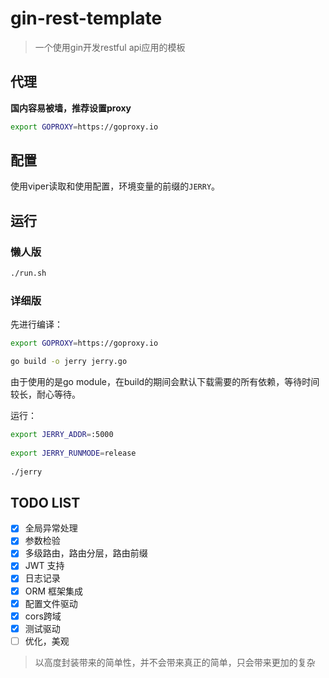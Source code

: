 # gin-rest-template

> 一个使用gin开发restful api应用的模板

## 代理

**国内容易被墙，推荐设置proxy**

```sh
export GOPROXY=https://goproxy.io
```

## 配置

使用viper读取和使用配置，环境变量的前缀的`JERRY`。


## 运行

### 懒人版

```bash
./run.sh
```

### 详细版

先进行编译：

```bash
export GOPROXY=https://goproxy.io

go build -o jerry jerry.go
```

由于使用的是go module，在build的期间会默认下载需要的所有依赖，等待时间较长，耐心等待。

运行：

```bash
export JERRY_ADDR=:5000
 
export JERRY_RUNMODE=release
 
./jerry
```

## TODO LIST

- [x] 全局异常处理
- [x] 参数检验
- [x] 多级路由，路由分层，路由前缀
- [x] JWT 支持
- [x] 日志记录
- [x] ORM 框架集成
- [x] 配置文件驱动
- [x] cors跨域
- [x] 测试驱动
- [ ] 优化，美观

> 以高度封装带来的简单性，并不会带来真正的简单，只会带来更加的复杂